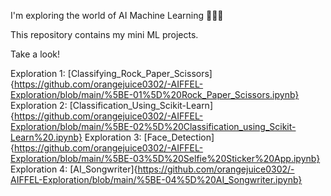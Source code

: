 I'm exploring the world of AI Machine Learning 👩🏻‍🚀

This repository contains my mini ML projects.

Take a look!


Exploration 1: [Classifying_Rock_Paper_Scissors]{https://github.com/orangejuice0302/-AIFFEL-Exploration/blob/main/%5BE-01%5D%20Rock_Paper_Scissors.ipynb}
Exploration 2: [Classification_Using_Scikit-Learn]{https://github.com/orangejuice0302/-AIFFEL-Exploration/blob/main/%5BE-02%5D%20Classification_using_Scikit-Learn%20.ipynb}
Exploration 3: [Face_Detection]{https://github.com/orangejuice0302/-AIFFEL-Exploration/blob/main/%5BE-03%5D%20Selfie%20Sticker%20App.ipynb}
Exploration 4: [AI_Songwriter]{https://github.com/orangejuice0302/-AIFFEL-Exploration/blob/main/%5BE-04%5D%20AI_Songwriter.ipynb}
